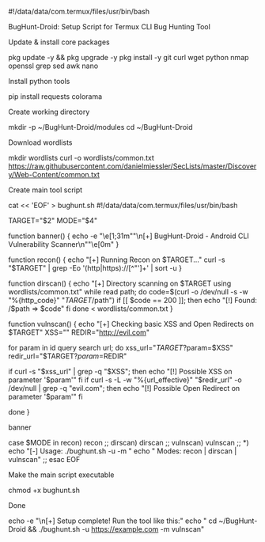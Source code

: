 #!/data/data/com.termux/files/usr/bin/bash

BugHunt-Droid: Setup Script for Termux CLI Bug Hunting Tool

Update & install core packages

pkg update -y && pkg upgrade -y pkg install -y git curl wget python nmap openssl grep sed awk nano

Install python tools

pip install requests colorama

Create working directory

mkdir -p ~/BugHunt-Droid/modules cd ~/BugHunt-Droid

Download wordlists

mkdir wordlists curl -o wordlists/common.txt https://raw.githubusercontent.com/danielmiessler/SecLists/master/Discovery/Web-Content/common.txt

Create main tool script

cat << 'EOF' > bughunt.sh #!/data/data/com.termux/files/usr/bin/bash

TARGET="$2" MODE="$4"

function banner() { echo -e "\e[1;31m""\n[+] BugHunt-Droid - Android CLI Vulnerability Scanner\n""\e[0m" }

function recon() { echo "[+] Running Recon on $TARGET..." curl -s "$TARGET" | grep -Eo '(http|https)://[^"']+' | sort -u }

function dirscan() { echo "[+] Directory scanning on $TARGET using wordlists/common.txt" while read path; do code=$(curl -o /dev/null -s -w "%{http_code}" "$TARGET/$path") if [[ $code == 200 ]]; then echo "[!] Found: /$path => $code" fi done < wordlists/common.txt }

function vulnscan() { echo "[+] Checking basic XSS and Open Redirects on $TARGET" XSS="<script>alert(1)</script>" REDIR="http://evil.com"

for param in id query search url; do xss_url="$TARGET?$param=$XSS" redir_url="$TARGET?$param=$REDIR"

if curl -s "\$xss_url" | grep -q "\$XSS"; then
  echo "[!] Possible XSS on parameter '\$param'"
fi
if curl -s -L -w "%{url_effective}" "\$redir_url" -o /dev/null | grep -q "evil.com"; then
  echo "[!] Possible Open Redirect on parameter '\$param'"
fi

done }

banner

case $MODE in recon) recon ;; dirscan) dirscan ;; vulnscan) vulnscan ;; *) echo "[-] Usage: ./bughunt.sh -u <url> -m <mode>" echo "     Modes: recon | dirscan | vulnscan" ;; esac EOF

Make the main script executable

chmod +x bughunt.sh

Done

echo -e "\n[+] Setup complete! Run the tool like this:" echo "    cd ~/BugHunt-Droid && ./bughunt.sh -u https://example.com -m vulnscan"

